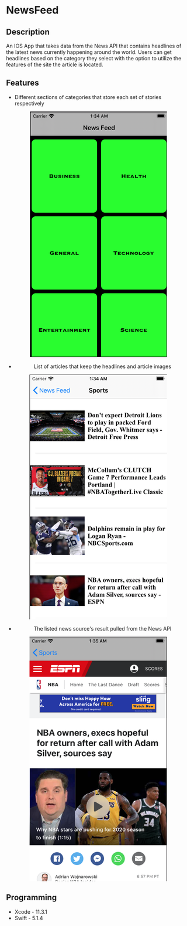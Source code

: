 # NewsFeed

## Description

An IOS App that takes data from the News API that contains headlines of the latest news currently happening around the world. Users can get headlines based on the category they select with the option to utilize the features of the site the article is located.

## Features

- Different sections of categories that store each set of stories respectively
<center>

![alt text](https://github.com/bsimps01/NewsFeed/blob/master/NewsFeed/NewsAPI1.png)

- List of articles that keep the headlines and article images

![alt text](https://github.com/bsimps01/NewsFeed/blob/master/NewsFeed/%20NewsAPI2.png)

- The listed news source's result pulled from the News API

![alt text](https://github.com/bsimps01/NewsFeed/blob/master/NewsFeed/NewsAPI3.png)

</center>

## Programming

- Xcode - 11.3.1
- Swift - 5.1.4

